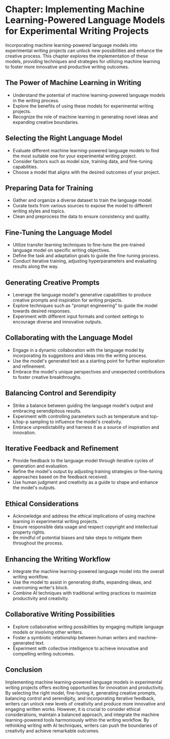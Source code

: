Chapter: Implementing Machine Learning-Powered Language Models for Experimental Writing Projects
================================================================================================

Incorporating machine learning-powered language models into experimental writing projects can unlock new possibilities and enhance the creative process. This chapter explores the implementation of these models, providing techniques and strategies for utilizing machine learning to foster more innovative and productive writing outcomes.

The Power of Machine Learning in Writing
----------------------------------------

* Understand the potential of machine learning-powered language models in the writing process.
* Explore the benefits of using these models for experimental writing projects.
* Recognize the role of machine learning in generating novel ideas and expanding creative boundaries.

Selecting the Right Language Model
----------------------------------

* Evaluate different machine learning-powered language models to find the most suitable one for your experimental writing project.
* Consider factors such as model size, training data, and fine-tuning capabilities.
* Choose a model that aligns with the desired outcomes of your project.

Preparing Data for Training
---------------------------

* Gather and organize a diverse dataset to train the language model.
* Curate texts from various sources to expose the model to different writing styles and topics.
* Clean and preprocess the data to ensure consistency and quality.

Fine-Tuning the Language Model
------------------------------

* Utilize transfer learning techniques to fine-tune the pre-trained language model on specific writing objectives.
* Define the task and adaptation goals to guide the fine-tuning process.
* Conduct iterative training, adjusting hyperparameters and evaluating results along the way.

Generating Creative Prompts
---------------------------

* Leverage the language model's generative capabilities to produce creative prompts and inspiration for writing projects.
* Explore techniques such as "prompt engineering" to guide the model towards desired responses.
* Experiment with different input formats and context settings to encourage diverse and innovative outputs.

Collaborating with the Language Model
-------------------------------------

* Engage in a dynamic collaboration with the language model by incorporating its suggestions and ideas into the writing process.
* Use the model's generated text as a starting point for further exploration and refinement.
* Embrace the model's unique perspectives and unexpected contributions to foster creative breakthroughs.

Balancing Control and Serendipity
---------------------------------

* Strike a balance between guiding the language model's output and embracing serendipitous results.
* Experiment with controlling parameters such as temperature and top-k/top-p sampling to influence the model's creativity.
* Embrace unpredictability and harness it as a source of inspiration and innovation.

Iterative Feedback and Refinement
---------------------------------

* Provide feedback to the language model through iterative cycles of generation and evaluation.
* Refine the model's output by adjusting training strategies or fine-tuning approaches based on the feedback received.
* Use human judgment and creativity as a guide to shape and enhance the model's outputs.

Ethical Considerations
----------------------

* Acknowledge and address the ethical implications of using machine learning in experimental writing projects.
* Ensure responsible data usage and respect copyright and intellectual property rights.
* Be mindful of potential biases and take steps to mitigate them throughout the process.

Enhancing the Writing Workflow
------------------------------

* Integrate the machine learning-powered language model into the overall writing workflow.
* Use the model to assist in generating drafts, expanding ideas, and overcoming writer's block.
* Combine AI techniques with traditional writing practices to maximize productivity and creativity.

Collaborative Writing Possibilities
-----------------------------------

* Explore collaborative writing possibilities by engaging multiple language models or involving other writers.
* Foster a symbiotic relationship between human writers and machine-generated text.
* Experiment with collective intelligence to achieve innovative and compelling writing outcomes.

Conclusion
----------

Implementing machine learning-powered language models in experimental writing projects offers exciting opportunities for innovation and productivity. By selecting the right model, fine-tuning it, generating creative prompts, balancing control and serendipity, and incorporating iterative feedback, writers can unlock new levels of creativity and produce more innovative and engaging written works. However, it is crucial to consider ethical considerations, maintain a balanced approach, and integrate the machine learning-powered tools harmoniously within the writing workflow. By rethinking writing with AI techniques, writers can push the boundaries of creativity and achieve remarkable outcomes.
